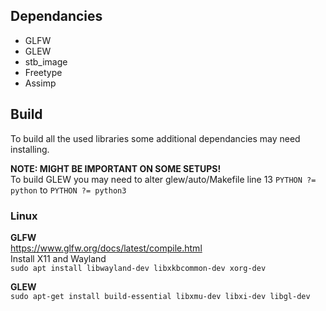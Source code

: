 
## Dependancies
* GLFW
* GLEW
* stb_image
* Freetype
* Assimp

## Build
To build all the used libraries some additional dependancies may need installing.

**NOTE: MIGHT BE IMPORTANT ON SOME SETUPS!**<br/>
To build GLEW you may need to alter glew/auto/Makefile line 13
`PYTHON ?= python` to `PYTHON ?= python3`

### Linux
**GLFW**<br/>
https://www.glfw.org/docs/latest/compile.html<br/>
Install X11 and Wayland<br/>
`sudo apt install libwayland-dev libxkbcommon-dev xorg-dev`

**GLEW**<br/>
`sudo apt-get install build-essential libxmu-dev libxi-dev libgl-dev`
